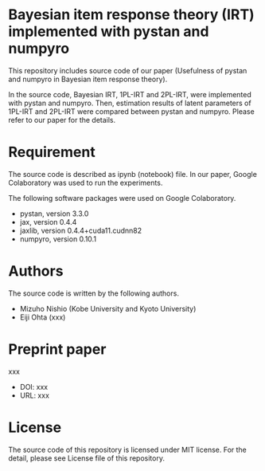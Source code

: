 # Bayesian item response theory (IRT) implemented with pystan and numpyro
This repository includes source code of our paper (Usefulness of pystan and numpyro in Bayesian item response theory).

In the source code, Bayesian IRT, 1PL-IRT and 2PL-IRT, were implemented with pystan and numpyro.
Then, estimation results of latent parameters of 1PL-IRT and 2PL-IRT were compared between pystan and numpyro. 
Please refer to our paper for the details. 


# Requirement
The source code is described as ipynb (notebook) file. 
In our paper, Google Colaboratory was used to run the experiments. 

The following software packages were used on Google Colaboratory.

* pystan, version 3.3.0
* jax, version 0.4.4
* jaxlib, version 0.4.4+cuda11.cudnn82
* numpyro, version 0.10.1


# Authors 
The source code is written by the following authors.

* Mizuho Nishio (Kobe University and Kyoto University)
* Eiji Ohta (xxx) 


# Preprint paper
xxx

* DOI: xxx 
* URL: xxx 


# License
The source code of this repository is licensed under MIT license. For the detail, please see License file of this repository.

